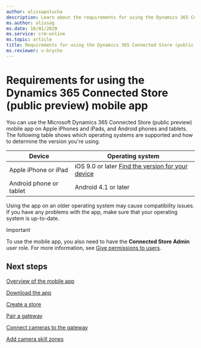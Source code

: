```yaml
---
author: alissapolucha
description: Learn about the requirements for using the Dynamics 365 Connected Store (public preview) mobile app
ms.author: alissag
ms.date: 10/01/2020
ms.service: crm-online
ms.topic: article
title: Requirements for using the Dynamics 365 Connected Store (public preview) mobile app
ms.reviewer: v-brycho
---
```


# Requirements for using the Dynamics 365 Connected Store (public preview) mobile app

You can use the Microsoft Dynamics 365 Connected Store (public preview) mobile app on Apple iPhones and iPads, and Android phones and tablets. The following table shows which operating systems are supported and how to determine the version you're using.

|Device|Operating system|
|----------------|-----------------|
|Apple iPhone or iPad|iOS 9.0 or later [Find the version for your device](https://support.apple.com/en-us/HT201685)|
|Android phone or tablet|Android 4.1 or later|[Find the version for your device](https://support.google.com/android/answer/7680439?hl=en)

Using the app on an older operating system may cause compatibility issues. If you have any problems with the app, make sure that your operating system is up-to-date.

> [!IMPORTANT]
> To use the mobile app, you also need to have the **Connected Store Admin** user role. For more information, see [Give permissions to users](admin-user-accounts.md).

## Next steps

[Overview of the mobile app](mobile-app-overview.md)

[Download the app](mobile-app-download.md)

[Create a store](mobile-app-create-store.md)

[Pair a gateway](mobile-app-pair-gateway.md)

[Connect cameras to the gateway](mobile-app-add-cameras.md)

[Add camera skill zones](mobile-app-add-camera-skill-zones.md)
